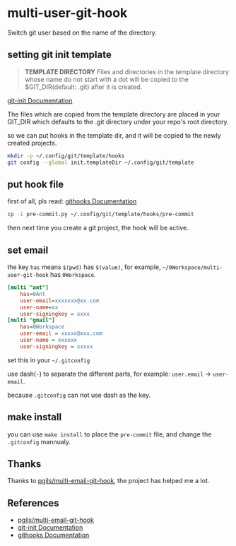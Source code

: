 # multi-user-git-hook

Switch git user based on the name of the directory.

## setting git init template

> **TEMPLATE DIRECTORY**
> Files and directories in the template directory whose name do not start with a dot will be copied to the $GIT_DIR(default: .git) after it is created.

[git-init Documentation](http://git-scm.com/docs/git-init)

The files which are copied from the template directory are placed in your GIT_DIR which defaults to the .git directory under your repo's root directory.

so we can put hooks in the template dir, and it will be copied to the newly created projects.

```sh
mkdir -p ~/.config/git/template/hooks
git config --global init.templateDir ~/.config/git/template
```

## put hook file

first of all, pls read: [githooks Documentation](http://git-scm.com/docs/githooks)

```sh
cp -i pre-commit.py ~/.config/git/template/hooks/pre-commit
```

then next time you create a git project, the hook will be active.

## set email

the key `has` means `$(pwd)` has `$(value)`, for example, `~/0Workspace/multi-user-git-hook` has `0Workspace`.

```ini
[multi "ant"]
	has=0Ant
	user-email=xxxxxxx@xx.com
	user-name=xx
	user-signingkey = xxxx
[multi "gmail"]
	has=0Workspace
	user-email = xxxxx@xxx.com
	user-name = xxxxxx
	user-signingkey = xxxxx
```

set this in your `~/.gitconfig`

use dash(`-`) to separate the different parts, for example: `user.email` -> `user-email`.

because `.gitconfig` can not use dash as the key.

## make install

you can use `make install` to place the `pre-commit` file, and change the `.gitconfig` mannualy.

## Thanks

Thanks to [pgils/multi-email-git-hook](https://github.com/pgils/multi-email-git-hook), the project has helped me a lot.

## References

- [pgils/multi-email-git-hook](https://github.com/pgils/multi-email-git-hook)
- [git-init Documentation](http://git-scm.com/docs/git-init)
- [githooks Documentation](http://git-scm.com/docs/githooks)
